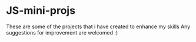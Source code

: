# JS-mini-projs
These are some of the projects that i have created to enhance my skills
Any suggestions for improvement are welcomed :)
